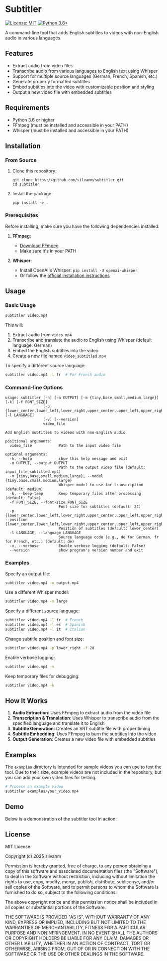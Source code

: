 # Subtitler

[![License: MIT](https://img.shields.io/badge/License-MIT-yellow.svg)](https://opensource.org/licenses/MIT)
[![Python 3.6+](https://img.shields.io/badge/python-3.6+-blue.svg)](https://www.python.org/downloads/)

A command-line tool that adds English subtitles to videos with non-English audio in various languages.

## Features

- Extract audio from video files
- Transcribe audio from various languages to English text using Whisper
- Support for multiple source languages (German, French, Spanish, etc.)
- Generate properly formatted subtitles
- Embed subtitles into the video with customizable position and styling
- Output a new video file with embedded subtitles

## Requirements

- Python 3.6 or higher
- FFmpeg (must be installed and accessible in your PATH)
- Whisper (must be installed and accessible in your PATH)

## Installation

### From Source

1. Clone this repository:
   ```
   git clone https://github.com/silvanm/subtitler.git
   cd subtitler
   ```

2. Install the package:
   ```
   pip install -e .
   ```

### Prerequisites

Before installing, make sure you have the following dependencies installed:

1. **FFmpeg**: 
   - [Download FFmpeg](https://ffmpeg.org/download.html)
   - Make sure it's in your PATH

2. **Whisper**:
   - Install OpenAI's Whisper: `pip install -U openai-whisper`
   - Or follow the [official installation instructions](https://github.com/openai/whisper#setup)

## Usage

### Basic Usage

```bash
subtitler video.mp4
```

This will:
1. Extract audio from `video.mp4`
2. Transcribe and translate the audio to English using Whisper (default language: German)
3. Embed the English subtitles into the video
4. Create a new file named `video_subtitled.mp4`

To specify a different source language:
```bash
subtitler video.mp4 -l fr  # For French audio
```

### Command-line Options

```
usage: subtitler [-h] [-o OUTPUT] [-m {tiny,base,small,medium,large}] [-k] [-f FONT_SIZE]
                 [-p {lower_center,lower_left,lower_right,upper_center,upper_left,upper_right}] [-l LANGUAGE]
                 [-v] [--version]
                 video_file

Add English subtitles to videos with non-English audio

positional arguments:
  video_file            Path to the input video file

optional arguments:
  -h, --help            show this help message and exit
  -o OUTPUT, --output OUTPUT
                        Path to the output video file (default: input_file_subtitled.mp4)
  -m {tiny,base,small,medium,large}, --model {tiny,base,small,medium,large}
                        Whisper model to use for transcription (default: medium)
  -k, --keep-temp       Keep temporary files after processing (default: False)
  -f FONT_SIZE, --font-size FONT_SIZE
                        Font size for subtitles (default: 24)
  -p {lower_center,lower_left,lower_right,upper_center,upper_left,upper_right}, --position {lower_center,lower_left,lower_right,upper_center,upper_left,upper_right}
                        Position of subtitles (default: lower_center)
  -l LANGUAGE, --language LANGUAGE
                        Source language code (e.g., de for German, fr for French, etc.) (default: de)
  -v, --verbose         Enable verbose logging (default: False)
  --version             show program's version number and exit
```

### Examples

Specify an output file:
```bash
subtitler video.mp4 -o output.mp4
```

Use a different Whisper model:
```bash
subtitler video.mp4 -m large
```

Specify a different source language:
```bash
subtitler video.mp4 -l fr  # French
subtitler video.mp4 -l es  # Spanish
subtitler video.mp4 -l it  # Italian
```

Change subtitle position and font size:
```bash
subtitler video.mp4 -p lower_right -f 28
```

Enable verbose logging:
```bash
subtitler video.mp4 -v
```

Keep temporary files for debugging:
```bash
subtitler video.mp4 -k
```

## How It Works

1. **Audio Extraction**: Uses FFmpeg to extract audio from the video file
2. **Transcription & Translation**: Uses Whisper to transcribe audio from the specified language and translate it to English
3. **Subtitle Generation**: Creates an SRT subtitle file with proper timing
4. **Subtitle Embedding**: Uses FFmpeg to burn the subtitles into the video
5. **Output Generation**: Creates a new video file with embedded subtitles

## Examples

The `examples` directory is intended for sample videos you can use to test the tool. Due to their size, example videos are not included in the repository, but you can add your own video files for testing.

```bash
# Process an example video
subtitler examples/your_video.mp4
```

## Demo

Below is a demonstration of the subtitler tool in action:

<!-- You can embed a video in your README.md using one of these methods: -->

<!-- Method 1: Link to a video file in your repository (if small enough) -->
<!-- 
[Watch the demo video](./demo/demo.mp4)
-->

<!-- Method 2: Embed a GIF -->
<!-- 
![Demo GIF](./demo/demo.gif)
-->

<!-- Method 3: Embed a video using HTML (GitHub supports this) -->
<!-- 
<video src="./demo/demo.mp4" controls title="Subtitler Demo" width="640"></video>
-->

<!-- Method 4: Link to YouTube or other video platforms -->
<!-- 
[![Subtitler Demo](https://img.youtube.com/vi/YOUR_VIDEO_ID/0.jpg)](https://www.youtube.com/watch?v=YOUR_VIDEO_ID)
-->

<!-- Uncomment one of the above methods and replace with your actual video content -->

## License

MIT License

Copyright (c) 2025 silvanm

Permission is hereby granted, free of charge, to any person obtaining a copy
of this software and associated documentation files (the "Software"), to deal
in the Software without restriction, including without limitation the rights
to use, copy, modify, merge, publish, distribute, sublicense, and/or sell
copies of the Software, and to permit persons to whom the Software is
furnished to do so, subject to the following conditions:

The above copyright notice and this permission notice shall be included in all
copies or substantial portions of the Software.

THE SOFTWARE IS PROVIDED "AS IS", WITHOUT WARRANTY OF ANY KIND, EXPRESS OR
IMPLIED, INCLUDING BUT NOT LIMITED TO THE WARRANTIES OF MERCHANTABILITY,
FITNESS FOR A PARTICULAR PURPOSE AND NONINFRINGEMENT. IN NO EVENT SHALL THE
AUTHORS OR COPYRIGHT HOLDERS BE LIABLE FOR ANY CLAIM, DAMAGES OR OTHER
LIABILITY, WHETHER IN AN ACTION OF CONTRACT, TORT OR OTHERWISE, ARISING FROM,
OUT OF OR IN CONNECTION WITH THE SOFTWARE OR THE USE OR OTHER DEALINGS IN THE
SOFTWARE.
